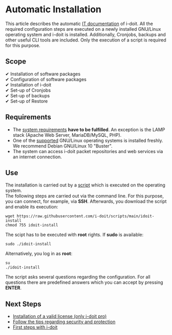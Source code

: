 # Automatic Installation

This article describes the automatic [IT documentation](../glossary.md) of i-doit. All the required configuration steps are executed on a newly installed GNU/Linux operating system and i-doit is installed. Additionally, Cronjobs, backups and other useful CLI tools are included. Only the execution of a script is required for this purpose.

## Scope

✔ Installation of software packages <br>
✔ Configuration of software packages<br>
✔ Installation of i-doit<br>
✔ Set-up of Cronjobs<br>
✔ Set-up of backups<br>
✔ Set-up of Restore

## Requirements

- The [system requirements](system-requirements.md) **have to be fulfilled**. An exception is the LAMP stack (Apache Web Server, MariaDB/MySQL, PHP).
- One of the [supported](system-requirements.md) GNU/Linux operating systems is installed freshly. We recommend Debian GNU/Linux 10 "Buster".
- The system can access i-doit packet repositories and web services via an internet connection.

## Use

The installation is carried out by a [script](https://github.com/bheisig/i-doit-scripts#install-i-doit-on-a-gnulinux-operating-system) which is executed on the operating system.<br>
The following steps are carried out via the command line. For this purpose, you can connect, for example, via **SSH**. Afterwards, you download the script and enable its execution:

```shell
wget https://raw.githubusercontent.com/i-doit/scripts/main/idoit-install
chmod 755 idoit-install
```

The scipt has to be executed with **root** rights. If **sudo**  is available:

```shell
sudo ./idoit-install
```

Alternatively, you log in as **root**:

```shell
su
./idoit-install
```

The script asks several questions regarding the configuration. For all questions there are predefined answers which you can accept by pressing **ENTER**.

## Next Steps

- [Installation of a valid license (only i-doit pro)](../maintenance-and-operation/activate-license.md)
- [Follow the tips regarding security and protection](../maintenance-and-operation/security-and-protection.md)
- [First steps with i-doit](../basics/index.md)
